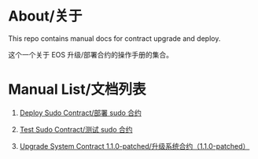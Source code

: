 # About/关于

This repo contains manual docs for contract upgrade and deploy.

这个一个关于 EOS 升级/部署合约的操作手册的集合。


# Manual List/文档列表

1. [Deploy Sudo Contract/部署 sudo 合约](./deploy-sudo-contract.md)

2. [Test Sudo Contract/测试 sudo 合约](./test-sudo-contract.md)

3. [Upgrade System Contract 1.1.0-patched/升级系统合约（1.1.0-patched）](upgrade-system-contract-1.1.0-patched.md)
